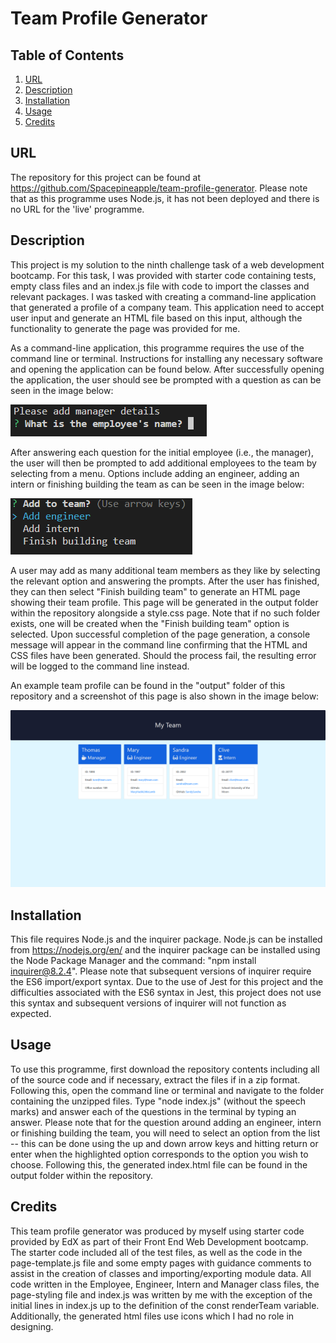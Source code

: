 # Team Profile Generator

## Table of Contents

1. [URL](#url)
2. [Description](#description)
3. [Installation](#installation)
4. [Usage](#usage)
5. [Credits](#credits)

## URL <a id="url"></a>

The repository for this project can be found at
https://github.com/Spacepineapple/team-profile-generator. Please note that as
this programme uses Node.js, it has not been deployed and there is no URL for
the 'live' programme.

## Description <a id="description"></a>

This project is my solution to the ninth challenge task of a web development
bootcamp. For this task, I was provided with starter code containing tests,
empty class files and an index.js file with code to import the classes and
relevant packages. I was tasked with creating a command-line application that
generated a profile of a company team. This application need to accept user
input and generate an HTML file based on this input, although the functionality
to generate the page was provided for me. 

As a command-line application, this programme requires the use of the command
line or terminal. Instructions for installing any necessary software and opening
the application can be found below. After successfully opening the application,
the user should see be prompted with a question as can be seen in the image
below:

![Screenshot of first question](./images/first_question.png)

After answering each question for the initial employee (i.e., the manager), the
user will then be prompted to add additional employees to the team by selecting
from a menu. Options include adding an engineer, adding an intern or finishing
building the team as can be seen in the image below:

![Screenshot of add to team option](./images/add_to_team.png)

A user may add as many additional team members as they like by selecting the
relevant option and answering the prompts. After the user has finished, they can
then select "Finish building team" to generate an HTML page showing their team
profile. This page will be generated in the output folder within the repository
alongside a style.css page. Note that if no such folder exists, one will be
created when the "Finish building team" option is selected. Upon successful
completion of the page generation, a console message will appear in the command
line confirming that the HTML and CSS files have been generated. Should the
process fail, the resulting error will be logged to the command line instead.

An example team profile can be found in the "output" folder of this repository
and a screenshot of this page is also shown in the image below:

![Screenshot of generated page](./images/generated_page.png)

## Installation <a id="installation"></a>

This file requires Node.js and the inquirer package. Node.js can be installed
from https://nodejs.org/en/ and the inquirer package can be installed using the
Node Package Manager and the command: "npm install inquirer@8.2.4". Please note
that subsequent versions of inquirer require the ES6 import/export syntax. Due
to the use of Jest for this project and the difficulties associated with the ES6
syntax in Jest, this project does not use this syntax and subsequent versions of
inquirer will not function as expected.

## Usage <a id="usage"></a>

To use this programme, first download the repository contents including all of
the source code and if necessary, extract the files if in a zip format.
Following this, open the command line or terminal and navigate to the folder
containing the unzipped files. Type "node index.js" (without the speech marks)
and answer each of the questions in the terminal by typing an answer. Please
note that for the question around adding an engineer, intern or finishing
building the team, you will need to select an option from the list -- this can
be done using the up and down arrow keys and hitting return or enter when the
highlighted option corresponds to the option you wish to choose. Following this,
the generated index.html file can be found in the output folder within the
repository.

## Credits <a id="credits"></a>

This team profile generator was produced by myself using starter code provided
by EdX as part of their Front End Web Development bootcamp. The starter code
included all of the test files, as well as the code in the page-template.js file
and some empty pages with guidance comments to assist in the creation of classes
and importing/exporting module data. All code written in the Employee, Engineer,
Intern and Manager class files, the page-styling file and index.js was written
by me with the exception of the initial lines in index.js up to the definition
of the const renderTeam variable. Additionally, the generated html files use
icons which I had no role in designing.
